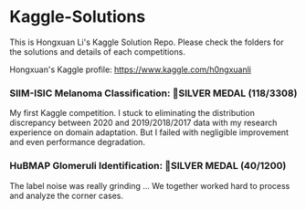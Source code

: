 # Kaggle-Solutions
This is Hongxuan Li's Kaggle Solution Repo. Please check the folders for the solutions and details of each competitions. 

Hongxuan's Kaggle profile: https://www.kaggle.com/h0ngxuanli

### SIIM-ISIC Melanoma Classification: 🥈SILVER MEDAL (118/3308)

My first Kaggle competition. I stuck to eliminating the distribution discrepancy between 2020 and 2019/2018/2017 data with my research experience
on domain adaptation. But I failed with negligible improvement and even performance degradation.


### HuBMAP Glomeruli Identification: 🥈SILVER MEDAL (40/1200)
The label noise was really grinding ... We together worked hard to process and analyze the corner cases.
